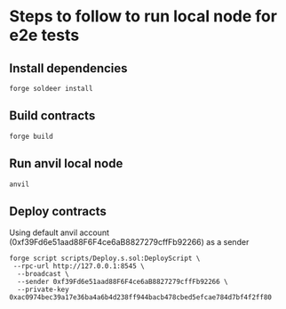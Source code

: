 # Steps to follow to run local node for e2e tests

## Install dependencies

```shell
forge soldeer install
```

## Build contracts

```shell
forge build
```

## Run anvil local node

```shell
anvil
```

## Deploy contracts

Using default anvil account (0xf39Fd6e51aad88F6F4ce6aB8827279cffFb92266) as a sender

```shell
forge script scripts/Deploy.s.sol:DeployScript \
 --rpc-url http://127.0.0.1:8545 \
  --broadcast \
  --sender 0xf39Fd6e51aad88F6F4ce6aB8827279cffFb92266 \
  --private-key 0xac0974bec39a17e36ba4a6b4d238ff944bacb478cbed5efcae784d7bf4f2ff80
```
